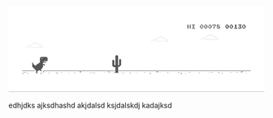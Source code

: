 ![image](https://github.com/sudimuk2017/qwaszx/blob/main/dino.gif)


edhjdks ajksdhashd akjdalsd ksjdalskdj  kadajksd
